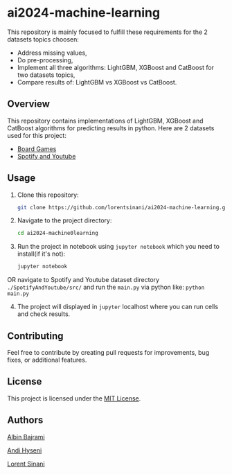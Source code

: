# ai2024-machine-learning

This repository is mainly focused to fulfill these requirements for the 2 datasets topics choosen:
- Address missing values,
- Do pre-processing,
- Implement all three algorithms: LightGBM, XGBoost and CatBoost for two datasets topics,
- Compare results of: LightGBM vs XGBoost vs CatBoost.

## Overview

This repository contains implementations of LightGBM, XGBoost and CatBoost algorithms for predicting results in python. Here are 2 datasets used for this project:
- [Board Games](https://www.kaggle.com/datasets/sujaykapadnis/board-games/)
- [Spotify and Youtube](https://www.kaggle.com/datasets/salvatorerastelli/spotify-and-youtube/) 

## Usage

1. Clone this repository:

    ```bash
    git clone https://github.com/lorentsinani/ai2024-machine-learning.git
    ```

2. Navigate to the project directory:

    ```bash
    cd ai2024-machine0learning
    ```

3. Run the project in notebook using `jupyter notebook` which you need to install(if it's not):

    ```bash
    jupyter notebook
    ```
  OR navigate to  Spotify and Youtube dataset directory `./SpotifyAndYoutube/src/` and run the `main.py` via python like:
    ```
    python main.py
    ```

4. The project will displayed in `jupyter` localhost where you can run cells and check results.


## Contributing

Feel free to contribute by creating pull requests for improvements, bug fixes, or additional features.

## License

This project is licensed under the [MIT License](LICENSE).

## Authors

[Albin Bajrami](https://github.com/Albiinn)

[Andi Hyseni](https://github.com/Andi6H)

[Lorent Sinani](https://github.com/lorentsinani)

